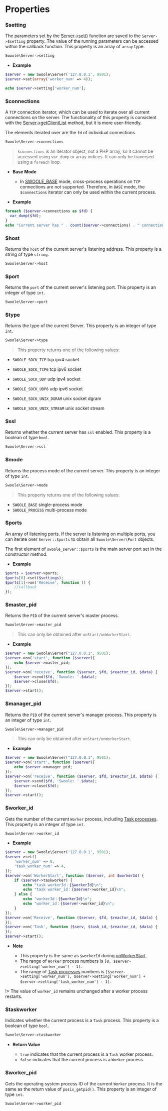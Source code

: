 # Properties


### $setting

The parameters set by the [Server->set()](/server/methods?id=set) function are saved to the `Server->$setting` property. The value of the running parameters can be accessed within the callback function. This property is an array of `array` type.

```php
Swoole\Server->setting
```

* **Example**

```php
$server = new Swoole\Server('127.0.0.1', 9501);
$server->set(array('worker_num' => 4));

echo $server->setting['worker_num'];
```


### $connections

A `TCP` connection iterator, which can be used to iterate over all current connections on the server. The functionality of this property is consistent with the [Server->getClientList](/server/methods?id=getclientlist) method, but it is more user-friendly.

The elements iterated over are the `fd` of individual connections.

```php
Swoole\Server->connections
```

> `$connections` is an iterator object, not a PHP array, so it cannot be accessed using `var_dump` or array indices. It can only be traversed using a `foreach` loop.

* **Base Mode**

    * In [SWOOLE_BASE](/learn?id=swoole_base) mode, cross-process operations on `TCP` connections are not supported. Therefore, in `BASE` mode, the `$connections` iterator can only be used within the current process.

* **Example**

```php
foreach ($server->connections as $fd) {
  var_dump($fd);
}
echo "Current server has " . count($server->connections) . " connections\n";
```


### $host

Returns the `host` of the current server's listening address. This property is a string of type `string`.

```php
Swoole\Server->host
```


### $port

Returns the `port` of the current server's listening port. This property is an integer of type `int`.

```php
Swoole\Server->port
```


### $type

Returns the type of the current Server. This property is an integer of type `int`.

```php
Swoole\Server->type
```

> This property returns one of the following values:

- `SWOOLE_SOCK_TCP` tcp ipv4 socket

- `SWOOLE_SOCK_TCP6` tcp ipv6 socket

- `SWOOLE_SOCK_UDP` udp ipv4 socket

- `SWOOLE_SOCK_UDP6` udp ipv6 socket

- `SWOOLE_SOCK_UNIX_DGRAM` unix socket dgram
- `SWOOLE_SOCK_UNIX_STREAM` unix socket stream 


### $ssl

Returns whether the current server has `ssl` enabled. This property is a boolean of type `bool`.

```php
Swoole\Server->ssl
```


### $mode

Returns the process mode of the current server. This property is an integer of type `int`.

```php
Swoole\Server->mode
```

> This property returns one of the following values:

- `SWOOLE_BASE` single-process mode
- `SWOOLE_PROCESS` multi-process mode


### $ports

An array of listening ports. If the server is listening on multiple ports, you can iterate over `Server::$ports` to obtain all `Swoole\Server\Port` objects.

The first element of `swoole_server::$ports` is the main server port set in the constructor method.

* **Example**

```php
$ports = $server->ports;
$ports[0]->set($settings);
$ports[1]->on('Receive', function () {
    //callback
});
```


### $master_pid

Returns the `PID` of the current server's master process.

```php
Swoole\Server->master_pid
```

> This can only be obtained after `onStart/onWorkerStart`.

* **Example**

```php
$server = new Swoole\Server("127.0.0.1", 9501);
$server->on('start', function ($server){
    echo $server->master_pid;
});
$server->on('receive', function ($server, $fd, $reactor_id, $data) {
    $server->send($fd, 'Swoole: '.$data);
    $server->close($fd);
});
$server->start();
```


### $manager_pid

Returns the `PID` of the current server's manager process. This property is an integer of type `int`.

```php
Swoole\Server->manager_pid
```

> This can only be obtained after `onStart/onWorkerStart`.

* **Example**

```php
$server = new Swoole\Server("127.0.0.1", 9501);
$server->on('start', function ($server){
    echo $server->manager_pid;
});
$server->on('receive', function ($server, $fd, $reactor_id, $data) {
    $server->send($fd, 'Swoole: '.$data);
    $server->close($fd);
});
$server->start();
```
    

### $worker_id

Gets the number of the current `Worker` process, including [Task processes](/learn?id=taskworker进程). This property is an integer of type `int`.

```php
Swoole\Server->worker_id
```
 * **Example**

```php
$server = new Swoole\Server('127.0.0.1', 9501);
$server->set([
    'worker_num' => 8,
    'task_worker_num' => 4,
]);
$server->on('WorkerStart', function ($server, int $workerId) {
    if ($server->taskworker) {
        echo "task workerId：{$workerId}\n";
        echo "task worker_id：{$server->worker_id}\n";
    } else {
        echo "workerId：{$workerId}\n";
        echo "worker_id：{$server->worker_id}\n";
    }
});
$server->on('Receive', function ($server, $fd, $reactor_id, $data) {
});
$server->on('Task', function ($serv, $task_id, $reactor_id, $data) {
});
$server->start();
```

 * **Note**

    * This property is the same as `$workerId` during [onWorkerStart](/server/events?id=onworkerstart).
    * The range of `Worker` process numbers is `[0, $server->setting['worker_num'] - 1]`.
    * The range of [Task processes](/learn?id=taskworker进程) numbers is `[$server->setting['worker_num'], $server->setting['worker_num'] + $server->setting['task_worker_num'] - 1]`.

!> The value of `worker_id` remains unchanged after a worker process restarts.


### $taskworker

Indicates whether the current process is a `Task` process. This property is a boolean of type `bool`.

```php
Swoole\Server->taskworker
```

* **Return Value**

    * `true` indicates that the current process is a `Task` worker process.
    * `false` indicates that the current process is a `Worker` process.


### $worker_pid

Gets the operating system process ID of the current `Worker` process. It is the same as the return value of `posix_getpid()`. This property is an integer of type `int`.

```php
Swoole\Server->worker_pid
```
